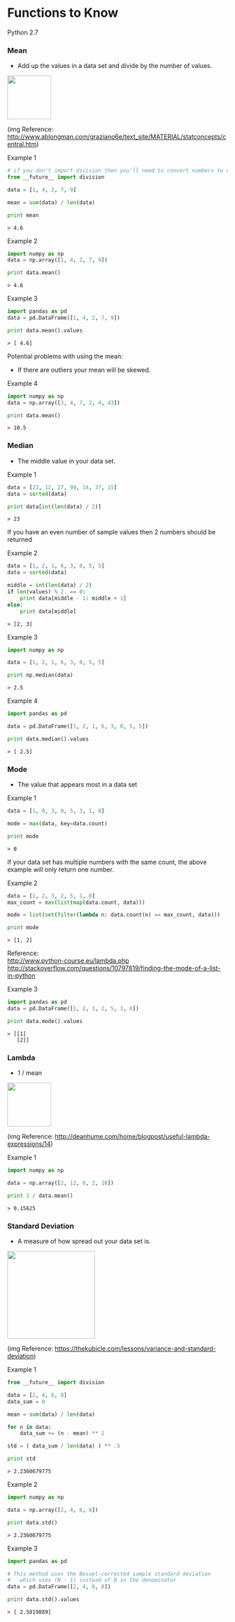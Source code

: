 # Functions to Know

Python 2.7

### Mean
 - Add up the values in a data set and divide by the number of values.

<img src="https://github.com/gravity226/Understanding_Data_Science/blob/master/imgs/mean_pic.png" height="100">

(img Reference: http://www.ablongman.com/graziano6e/text_site/MATERIAL/statconcepts/central.htm)

Example 1
``` python
# if you don't import division then you'll need to convert numbers to decimals before dividing
from __future__ import division

data = [1, 4, 2, 7, 9]

mean = sum(data) / len(data)

print mean
```
``` output
> 4.6
```

Example 2
``` python
import numpy as np
data = np.array([1, 4, 2, 7, 9])

print data.mean()
```
``` output
> 4.6
```

Example 3
``` python
import pandas as pd
data = pd.DataFrame([1, 4, 2, 7, 9])

print data.mean().values
```
``` output
> [ 4.6]
```

Potential problems with using the mean:
 - If there are outliers your mean will be skewed.

Example 4
``` python
import numpy as np
data = np.array([3, 4, 7, 2, 4, 43])

print data.mean()
```
``` output
> 10.5
```

### Median
 - The middle value in your data set.

Example 1
``` python
data = [23, 12, 27, 99, 14, 37, 15]
data = sorted(data)

print data[int(len(data) / 2)]
```
``` output
> 23
```

If you have an even number of sample values then 2 numbers should be returned

Example 2
``` python
data = [1, 2, 1, 6, 3, 0, 5, 5]
data = sorted(data)

middle = int(len(data) / 2)
if len(values) % 2. == 0:
    print data[middle - 1: middle + 1]
else:
    print data[middle]
```
``` output
> [2, 3]
```

Example 3
``` python
import numpy as np

data = [1, 2, 1, 6, 3, 0, 5, 5]

print np.median(data)
```
``` output
> 2.5
```

Example 4
``` python
import pandas as pd

data = pd.DataFrame([1, 2, 1, 6, 3, 0, 5, 5])

print data.median().values
```
``` output
> [ 2.5]
```

### Mode
 - The value that appears most in a data set

Example 1
``` python
data = [1, 0, 3, 0, 5, 3, 1, 0]

mode = max(data, key=data.count)

print mode
```
``` output
> 0
```

If your data set has multiple numbers with the same count, the above example will only return one number.

Example 2
``` python
data = [1, 2, 3, 2, 5, 1, 0]
max_count = max(list(map(data.count, data)))

mode = list(set(filter(lambda n: data.count(n) == max_count, data)))

print mode
```
``` output
> [1, 2]
```
Reference:<br />
http://www.python-course.eu/lambda.php<br />
http://stackoverflow.com/questions/10797819/finding-the-mode-of-a-list-in-python<br />

Example 3
``` python
import pandas as pd
data = pd.DataFrame([1, 2, 3, 2, 5, 1, 0])

print data.mode().values
```
``` output
> [[1]
   [2]]
```

### Lambda
 - 1 / mean

<img src="https://github.com/gravity226/Understanding_Data_Science/blob/master/imgs/lambda_pic.jpg" height="100">

(img Reference: http://deanhume.com/home/blogpost/useful-lambda-expressions/14)

Example 1
``` python
import numpy as np

data = np.array([2, 12, 6, 2, 10])

print 1 / data.mean()
```
``` output
> 0.15625
```

### Standard Deviation
 - A measure of how spread out your data set is.

<img src="https://github.com/gravity226/Understanding_Data_Science/blob/master/imgs/sd_pic.gif" height="200">

(img Reference: https://thekubicle.com/lessons/variance-and-standard-deviation)

Example 1
``` python
from __future__ import division

data = [2, 4, 6, 8]
data_sum = 0

mean = sum(data) / len(data)

for n in data:
    data_sum += (n - mean) ** 2

std = ( data_sum / len(data) ) ** .5

print std
```
``` output
> 2.2360679775
```

Example 2
``` python
import numpy as np

data = np.array([2, 4, 6, 8])

print data.std()
```
``` output
> 2.2360679775
```

Example 3
``` python
import pandas as pd

# This method uses the Bessel-corrected sample standard deviation
#   which uses (N - 1) instead of N in the denominator
data = pd.DataFrame([2, 4, 6, 8])

print data.std().values
```
``` output
> [ 2.5819889]
```
